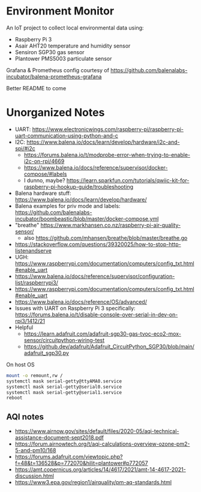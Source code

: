 # Environment Monitor

An IoT project to collect local environmental data using:

- Raspberry Pi 3
- Asair AHT20 temperature and humidity sensor
- Sensiron SGP30 gas sensor
- Plantower PMS5003 particulate sensor

Grafana & Prometheus config courtesy of https://github.com/balenalabs-incubator/balena-prometheus-grafana

Better README to come

# Unorganized Notes

- UART: https://www.electronicwings.com/raspberry-pi/raspberry-pi-uart-communication-using-python-and-c
- I2C: https://www.balena.io/docs/learn/develop/hardware/i2c-and-spi/#i2c
  - https://forums.balena.io/t/modprobe-error-when-trying-to-enable-i2c-on-rpi/4669
  - https://www.balena.io/docs/reference/supervisor/docker-compose/#labels
  - I dunno, maybe? https://learn.sparkfun.com/tutorials/qwiic-kit-for-raspberry-pi-hookup-guide/troubleshooting
- Balena hardware stuff: https://www.balena.io/docs/learn/develop/hardware/
- Balena examples for priv mode and labels: https://github.com/balenalabs-incubator/boombeastic/blob/master/docker-compose.yml
- "breathe" https://www.markhansen.co.nz/raspberry-pi-air-quality-sensor/
  - also https://github.com/mhansen/breathe/blob/master/breathe.go
- https://stackoverflow.com/questions/39320025/how-to-stop-http-listenandserve
- UGH: https://www.raspberrypi.com/documentation/computers/config_txt.html#enable_uart
- https://www.balena.io/docs/reference/supervisor/configuration-list/raspberrypi3/
- https://www.raspberrypi.com/documentation/computers/config_txt.html#enable_uart
- https://www.balena.io/docs/reference/OS/advanced/
- Issues with UART on Raspberry Pi 3 specifically: https://forums.balena.io/t/disable-console-over-serial-in-dev-on-rpi3/1412/21
- Helpful
  - https://learn.adafruit.com/adafruit-sgp30-gas-tvoc-eco2-mox-sensor/circuitpython-wiring-test
  - https://github.dev/adafruit/Adafruit_CircuitPython_SGP30/blob/main/adafruit_sgp30.py

On host OS

```bash
mount -o remount,rw /
systemctl mask serial-getty@ttyAMA0.service
systemctl mask serial-getty@serial0.service
systemctl mask serial-getty@serial1.service
reboot
```

## AQI notes

- https://www.airnow.gov/sites/default/files/2020-05/aqi-technical-assistance-document-sept2018.pdf
- https://forum.airnowtech.org/t/aqi-calculations-overview-ozone-pm2-5-and-pm10/168
- https://forums.adafruit.com/viewtopic.php?f=48&t=136528&p=772070&hilit=plantower#p772057
- https://amt.copernicus.org/articles/14/4617/2021/amt-14-4617-2021-discussion.html
- https://www3.epa.gov/region1/airquality/pm-aq-standards.html
